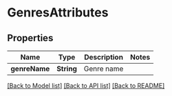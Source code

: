 # GenresAttributes

## Properties
Name | Type | Description | Notes
------------ | ------------- | ------------- | -------------
**genreName** | **String** | Genre name | 

[[Back to Model list]](../README.md#documentation-for-models) [[Back to API list]](../README.md#documentation-for-api-endpoints) [[Back to README]](../README.md)



